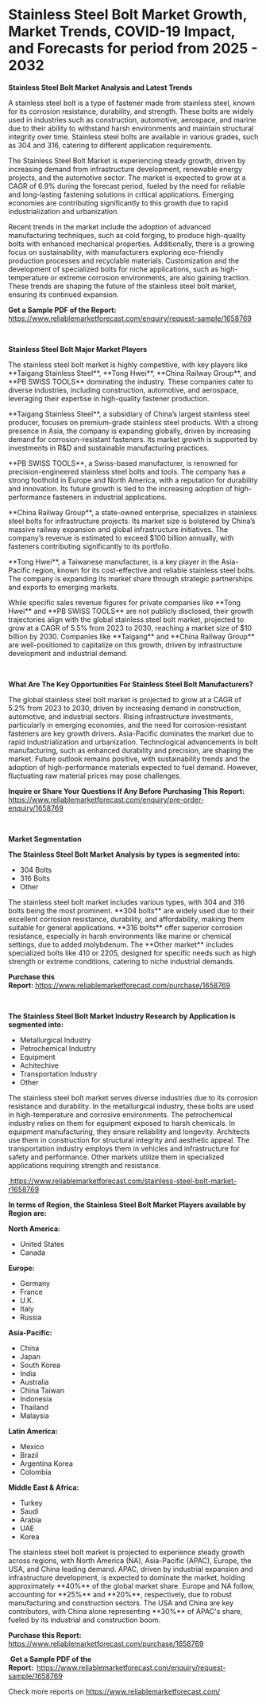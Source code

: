 <p><h1>Stainless Steel Bolt Market Growth, Market Trends, COVID-19 Impact, and Forecasts for period from 2025 - 2032</h1></p><p><strong>Stainless Steel Bolt Market Analysis and Latest Trends</strong></p>
<p><p>A stainless steel bolt is a type of fastener made from stainless steel, known for its corrosion resistance, durability, and strength. These bolts are widely used in industries such as construction, automotive, aerospace, and marine due to their ability to withstand harsh environments and maintain structural integrity over time. Stainless steel bolts are available in various grades, such as 304 and 316, catering to different application requirements.</p><p>The Stainless Steel Bolt Market is experiencing steady growth, driven by increasing demand from infrastructure development, renewable energy projects, and the automotive sector. The market is expected to grow at a CAGR of 6.9% during the forecast period, fueled by the need for reliable and long-lasting fastening solutions in critical applications. Emerging economies are contributing significantly to this growth due to rapid industrialization and urbanization.</p><p>Recent trends in the market include the adoption of advanced manufacturing techniques, such as cold forging, to produce high-quality bolts with enhanced mechanical properties. Additionally, there is a growing focus on sustainability, with manufacturers exploring eco-friendly production processes and recyclable materials. Customization and the development of specialized bolts for niche applications, such as high-temperature or extreme corrosion environments, are also gaining traction. These trends are shaping the future of the stainless steel bolt market, ensuring its continued expansion.</p></p>
<p><strong>Get a Sample PDF of the Report:&nbsp;</strong> <a href="https://www.reliablemarketforecast.com/enquiry/request-sample/1658769?utm_campaign=1840&utm_medium=2&utm_source=Github&utm_content=ia&utm_term=26012025&utm_id=stainless-steel-bolt">https://www.reliablemarketforecast.com/enquiry/request-sample/1658769</a></p>
<p>&nbsp;</p>
<p><strong>Stainless Steel Bolt Major Market Players</strong></p>
<p><p>The stainless steel bolt market is highly competitive, with key players like **Taigang Stainless Steel**, **Tong Hwei**, **China Railway Group**, and **PB SWISS TOOLS** dominating the industry. These companies cater to diverse industries, including construction, automotive, and aerospace, leveraging their expertise in high-quality fastener production.</p><p>**Taigang Stainless Steel**, a subsidiary of China’s largest stainless steel producer, focuses on premium-grade stainless steel products. With a strong presence in Asia, the company is expanding globally, driven by increasing demand for corrosion-resistant fasteners. Its market growth is supported by investments in R&D and sustainable manufacturing practices.</p><p>**PB SWISS TOOLS**, a Swiss-based manufacturer, is renowned for precision-engineered stainless steel bolts and tools. The company has a strong foothold in Europe and North America, with a reputation for durability and innovation. Its future growth is tied to the increasing adoption of high-performance fasteners in industrial applications.</p><p>**China Railway Group**, a state-owned enterprise, specializes in stainless steel bolts for infrastructure projects. Its market size is bolstered by China’s massive railway expansion and global infrastructure initiatives. The company’s revenue is estimated to exceed $100 billion annually, with fasteners contributing significantly to its portfolio.</p><p>**Tong Hwei**, a Taiwanese manufacturer, is a key player in the Asia-Pacific region, known for its cost-effective and reliable stainless steel bolts. The company is expanding its market share through strategic partnerships and exports to emerging markets.</p><p>While specific sales revenue figures for private companies like **Tong Hwei** and **PB SWISS TOOLS** are not publicly disclosed, their growth trajectories align with the global stainless steel bolt market, projected to grow at a CAGR of 5.5% from 2023 to 2030, reaching a market size of $10 billion by 2030. Companies like **Taigang** and **China Railway Group** are well-positioned to capitalize on this growth, driven by infrastructure development and industrial demand.</p></p>
<p>&nbsp;</p>
<p><strong>What Are The Key Opportunities For Stainless Steel Bolt Manufacturers?</strong></p>
<p><p>The global stainless steel bolt market is projected to grow at a CAGR of 5.2% from 2023 to 2030, driven by increasing demand in construction, automotive, and industrial sectors. Rising infrastructure investments, particularly in emerging economies, and the need for corrosion-resistant fasteners are key growth drivers. Asia-Pacific dominates the market due to rapid industrialization and urbanization. Technological advancements in bolt manufacturing, such as enhanced durability and precision, are shaping the market. Future outlook remains positive, with sustainability trends and the adoption of high-performance materials expected to fuel demand. However, fluctuating raw material prices may pose challenges.</p></p>
<p><strong>Inquire or Share Your Questions If Any Before Purchasing This Report:</strong> <a href="https://www.reliablemarketforecast.com/enquiry/pre-order-enquiry/1658769?utm_campaign=1840&utm_medium=2&utm_source=Github&utm_content=ia&utm_term=26012025&utm_id=stainless-steel-bolt">https://www.reliablemarketforecast.com/enquiry/pre-order-enquiry/1658769</a></p>
<p>&nbsp;</p>
<p><strong>Market Segmentation</strong></p>
<p><strong>The Stainless Steel Bolt Market Analysis by types is segmented into:</strong></p>
<p><ul><li>304 Bolts</li><li>316 Bolts</li><li>Other</li></ul></p>
<p><p>The stainless steel bolt market includes various types, with 304 and 316 bolts being the most prominent. **304 bolts** are widely used due to their excellent corrosion resistance, durability, and affordability, making them suitable for general applications. **316 bolts** offer superior corrosion resistance, especially in harsh environments like marine or chemical settings, due to added molybdenum. The **Other market** includes specialized bolts like 410 or 2205, designed for specific needs such as high strength or extreme conditions, catering to niche industrial demands.</p></p>
<p><strong>Purchase this Report:&nbsp;</strong><a href="https://www.reliablemarketforecast.com/purchase/1658769?utm_campaign=1840&utm_medium=2&utm_source=Github&utm_content=ia&utm_term=26012025&utm_id=stainless-steel-bolt">https://www.reliablemarketforecast.com/purchase/1658769</a></p>
<p>&nbsp;</p>
<p><strong>The Stainless Steel Bolt Market Industry Research by Application is segmented into:</strong></p>
<p><ul><li>Metallurgical Industry</li><li>Petrochemical Industry</li><li>Equipment</li><li>Achitechive</li><li>Transportation Industry</li><li>Other</li></ul></p>
<p><p>The stainless steel bolt market serves diverse industries due to its corrosion resistance and durability. In the metallurgical industry, these bolts are used in high-temperature and corrosive environments. The petrochemical industry relies on them for equipment exposed to harsh chemicals. In equipment manufacturing, they ensure reliability and longevity. Architects use them in construction for structural integrity and aesthetic appeal. The transportation industry employs them in vehicles and infrastructure for safety and performance. Other markets utilize them in specialized applications requiring strength and resistance.</p></p>
<p><a href="https://www.reliablemarketforecast.com/stainless-steel-bolt-market-r1658769?utm_campaign=1840&utm_medium=2&utm_source=Github&utm_content=ia&utm_term=26012025&utm_id=stainless-steel-bolt">&nbsp;https://www.reliablemarketforecast.com/stainless-steel-bolt-market-r1658769</a></p>
<p><strong>In terms of Region, the Stainless Steel Bolt Market Players available by Region are:</strong></p>
<p>
    <p> <strong> North America: </strong>
        <ul>
            <li>United States</li>
            <li>Canada</li>
        </ul>
        </p> 
    <p> <strong> Europe: </strong>
        <ul>
            <li>Germany</li>
            <li>France</li>
            <li>U.K.</li>
            <li>Italy</li>
            <li>Russia</li>
        </ul>
        </p> 
    <p> <strong> Asia-Pacific: </strong>
        <ul>
            <li>China</li>
            <li>Japan</li>
            <li>South Korea</li>
            <li>India</li>
            <li>Australia</li>
            <li>China Taiwan</li>
            <li>Indonesia</li>
            <li>Thailand</li>
            <li>Malaysia</li>
        </ul>
        </p> 
    <p> <strong> Latin America: </strong>
        <ul>
            <li>Mexico</li>
            <li>Brazil</li>
            <li>Argentina Korea</li>
            <li>Colombia</li>
        </ul>
        </p> 
    <p> <strong> Middle East & Africa: </strong>
        <ul>
            <li>Turkey</li>
            <li>Saudi</li>
            <li>Arabia</li>
            <li>UAE</li>
            <li>Korea</li>
        </ul>
    </p>
    </p>
<p><p>The stainless steel bolt market is projected to experience steady growth across regions, with North America (NA), Asia-Pacific (APAC), Europe, the USA, and China leading demand. APAC, driven by industrial expansion and infrastructure development, is expected to dominate the market, holding approximately **40%** of the global market share. Europe and NA follow, accounting for **25%** and **20%**, respectively, due to robust manufacturing and construction sectors. The USA and China are key contributors, with China alone representing **30%** of APAC's share, fueled by its industrial and construction boom.</p></p>
<p><strong>Purchase this Report: </strong><a href="https://www.reliablemarketforecast.com/purchase/1658769?utm_campaign=1840&utm_medium=2&utm_source=Github&utm_content=ia&utm_term=26012025&utm_id=stainless-steel-bolt">https://www.reliablemarketforecast.com/purchase/1658769</a></p>
<p>&nbsp;<strong>Get a Sample PDF of the Report:&nbsp;&nbsp;</strong><a href="https://www.reliablemarketforecast.com/enquiry/request-sample/1658769?utm_campaign=1840&utm_medium=2&utm_source=Github&utm_content=ia&utm_term=26012025&utm_id=stainless-steel-bolt">https://www.reliablemarketforecast.com/enquiry/request-sample/1658769</a></p>
<p><strong></strong></p>
<p>Check more reports on <a href="https://www.reliablemarketforecast.com/?utm_campaign=1840&utm_medium=2&utm_source=Github&utm_content=ia&utm_term=26012025&utm_id=stainless-steel-bolt">https://www.reliablemarketforecast.com/</a></p>